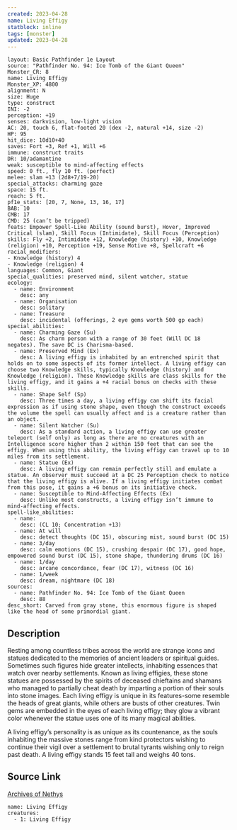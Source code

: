 ```yaml
---
created: 2023-04-28
name: Living Effigy
statblock: inline
tags: [monster]
updated: 2023-04-28
---
```

```statblock
layout: Basic Pathfinder 1e Layout
source: "Pathfinder No. 94: Ice Tomb of the Giant Queen"
Monster_CR: 8
name: Living Effigy
Monster_XP: 4800
alignment: N
size: Huge
type: construct
INI: -2
perception: +19
senses: darkvision, low-light vision
AC: 20, touch 6, flat-footed 20 (dex -2, natural +14, size -2)
HP: 95
hit_dice: 10d10+40
saves: Fort +3, Ref +1, Will +6
immune: construct traits
DR: 10/adamantine
weak: susceptible to mind-affecting effects
speed: 0 ft., fly 10 ft. (perfect)
melee: slam +13 (2d8+7/19-20)
special_attacks: charming gaze
space: 15 ft.
reach: 5 ft.
pf1e_stats: [20, 7, None, 13, 16, 17]
BAB: 10
CMB: 17
CMD: 25 (can’t be tripped)
feats: Empower Spell-Like Ability (sound burst), Hover, Improved Critical (slam), Skill Focus (Intimidate), Skill Focus (Perception)
skills: Fly +2, Intimidate +12, Knowledge (history) +10, Knowledge (religion) +10, Perception +19, Sense Motive +8, Spellcraft +6
racial_modifiers:
- Knowledge (history) 4
- Knowledge (religion) 4
languages: Common, Giant
special_qualities: preserved mind, silent watcher, statue
ecology:
  - name: Environment
    desc: any
  - name: Organisation
    desc: solitary
  - name: Treasure
    desc: incidental (offerings, 2 eye gems worth 500 gp each)
special_abilities:
  - name: Charming Gaze (Su)
    desc: As charm person with a range of 30 feet (Will DC 18 negates). The save DC is Charisma-based.
  - name: Preserved Mind (Ex)
    desc: A living effigy is inhabited by an entrenched spirit that holds on to some aspects of its former intellect. A living effigy can choose two Knowledge skills, typically Knowledge (history) and Knowledge (religion). These Knowledge skills are class skills for the living effigy, and it gains a +4 racial bonus on checks with these skills.
  - name: Shape Self (Sp)
    desc: Three times a day, a living effigy can shift its facial expression as if using stone shape, even though the construct exceeds the volume the spell can usually affect and is a creature rather than an object.
  - name: Silent Watcher (Su)
    desc: As a standard action, a living effigy can use greater teleport (self only) as long as there are no creatures with an Intelligence score higher than 2 within 150 feet that can see the effigy. When using this ability, the living effigy can travel up to 10 miles from its settlement.
  - name: Statue (Ex)
    desc: A living effigy can remain perfectly still and emulate a statue. An observer must succeed at a DC 25 Perception check to notice that the living effigy is alive. If a living effigy initiates combat from this pose, it gains a +6 bonus on its initiative check.
  - name: Susceptible to Mind-Affecting Effects (Ex)
    desc: Unlike most constructs, a living effigy isn’t immune to mind-affecting effects.
spell-like_abilities:
  - name:
    desc: (CL 10; Concentration +13)
  - name: At will
    desc: detect thoughts (DC 15), obscuring mist, sound burst (DC 15)
  - name: 3/day
    desc: calm emotions (DC 15), crushing despair (DC 17), good hope, empowered sound burst (DC 15), stone shape, thundering drums (DC 16)
  - name: 1/day
    desc: arcane concordance, fear (DC 17), witness (DC 16)
  - name: 1/week
    desc: dream, nightmare (DC 18)
sources:
  - name: Pathfinder No. 94: Ice Tomb of the Giant Queen
    desc: 88
desc_short: Carved from gray stone, this enormous figure is shaped like the head of some primordial giant.
```
## Description
Resting among countless tribes across the world are strange icons and statues dedicated to the memories of ancient leaders or spiritual guides. Sometimes such figures hide greater intellects, inhabiting essences that watch over nearby settlements. Known as living effigies, these stone statues are possessed by the spirits of deceased chieftains and shamans who managed to partially cheat death by imparting a portion of their souls into stone images. Each living effigy is unique in its features-some resemble the heads of great giants, while others are busts of other creatures. Twin gems are embedded in the eyes of each living effigy; they glow a vibrant color whenever the statue uses one of its many magical abilities.

A living effigy’s personality is as unique as its countenance, as the souls inhabiting the massive stones range from kind protectors wishing to continue their vigil over a settlement to brutal tyrants wishing only to reign past death. A living effigy stands 15 feet tall and weighs 40 tons.
## Source Link
[Archives of Nethys](https://aonprd.com/MonsterDisplay.aspx?ItemName=Living%20Effigy)
```encounter-table
name: Living Effigy
creatures:
  - 1: Living Effigy
```
